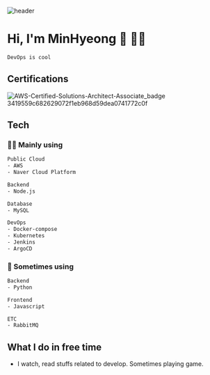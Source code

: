 ![header](https://capsule-render.vercel.app/api?type=waving&color=gradient&height=250&section=header&text=MinHyeong%20Lee&descAlignY=57&animation=twinkling&fontAlignY=35)
# Hi, I'm MinHyeong 👋 👨‍💻


```html
DevOps is cool
```
<!--
- [✍️ Study Note](https://)
- [📑 Etc](https://www.notion.so/375d5c7ce35042538e7c11645111c1ba)
-->

## Certifications
![AWS-Certified-Solutions-Architect-Associate_badge 3419559c682629072f1eb968d59dea0741772c0f](https://user-images.githubusercontent.com/48749902/182615397-7ce5afec-d1c3-46d6-aacc-f3fcf1e3bd59.png)

## Tech

### 🧑‍💻 Mainly using

```html
Public Cloud
- AWS
- Naver Cloud Platform

Backend
- Node.js

Database
- MySQL

DevOps
- Docker-compose
- Kubernetes
- Jenkins
- ArgoCD
```

### 👀 Sometimes using
```html
Backend
- Python

Frontend
- Javascript

ETC
- RabbitMQ
```

## What I do in free time
- I watch, read stuffs related to develop. Sometimes playing game. 

<!--
**MinHyeong-Lee/MinHyeong-Lee** is a ✨ _special_ ✨ repository because its `README.md` (this file) appears on your GitHub profile.

Here are some ideas to get you started:

- 🔭 I’m currently working on ...
- 🌱 I’m currently learning ...
- 👯 I’m looking to collaborate on ...
- 🤔 I’m looking for help with ...
- 💬 Ask me about ...
- 📫 How to reach me: ...
- 😄 Pronouns: ...
- ⚡ Fun fact: ...
-->
